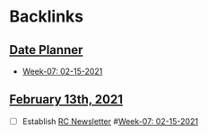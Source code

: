 
# Backlinks
## [Date Planner](<Date Planner.md>)
- [Week-07: 02-15-2021](<Week-07: 02-15-2021.md>)

## [February 13th, 2021](<February 13th, 2021.md>)
- [ ] Establish [RC Newsletter](<RC Newsletter.md>) #[Week-07: 02-15-2021](<Week-07: 02-15-2021.md>)

